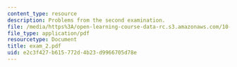 ```yaml
---
content_type: resource
description: Problems from the second examination.
file: /media/https%3A/open-learning-course-data-rc.s3.amazonaws.com/10-40-chemical-engineering-thermodynamics-fall-2003/e2c3f427b615772d4b23d9966705d78e_exam_2.pdf
file_type: application/pdf
resourcetype: Document
title: exam_2.pdf
uid: e2c3f427-b615-772d-4b23-d9966705d78e
---
```

